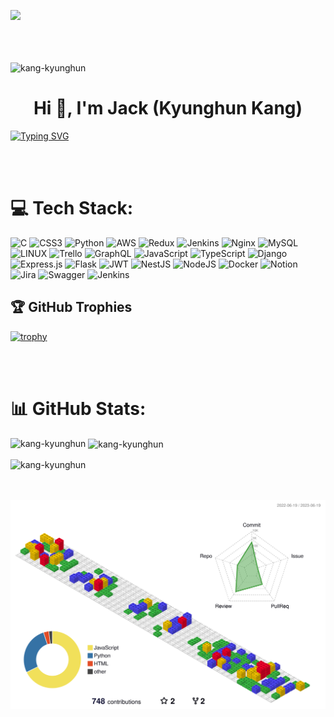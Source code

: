 
![](https://velog.velcdn.com/images/kgh239/post/3681aae4-8a86-40fb-8882-1bd1e421f65c/image.png)
<br></br>
<br></br>

<p align="left"> <img src="https://komarev.com/ghpvc/?username=kang-kyunghun&label=Profile%20views&color=0e75b6&style=flat" alt="kang-kyunghun" /> </p>
<h1 align="center">Hi 👋, I'm Jack (Kyunghun Kang)</h1>
<p align="left"> <a href="https://git.io/typing-svg"><img src="https://readme-typing-svg.demolab.com?font=Fira+Code&size=21&pause=1000&color=F7512E&center=true&vCenter=true&width=1300&lines=A+solution-oriented+Back-End+Developer%2C++navigating+through+complex+problems+to+drive+project+success" alt="Typing SVG" /></a> </p>

<br></br>


# 💻 Tech Stack:
![C](https://img.shields.io/badge/c-%2300599C.svg?style=plastic&logo=c&logoColor=white) ![CSS3](https://img.shields.io/badge/css3-%231572B6.svg?style=plastic&logo=css3&logoColor=white) ![Python](https://img.shields.io/badge/python-3670A0?style=plastic&logo=python&logoColor=ffdd54) ![AWS](https://img.shields.io/badge/AWS-%23FF9900.svg?style=plastic&logo=amazon-aws&logoColor=white) ![Redux](https://img.shields.io/badge/redux-%23593d88.svg?style=plastic&logo=redux&logoColor=white) ![Jenkins](https://img.shields.io/badge/jenkins-%232C5263.svg?style=plastic&logo=jenkins&logoColor=white) ![Nginx](https://img.shields.io/badge/nginx-%23009639.svg?style=plastic&logo=nginx&logoColor=white) ![MySQL](https://img.shields.io/badge/mysql-%2300f.svg?style=plastic&logo=mysql&logoColor=white) ![LINUX](https://img.shields.io/badge/Linux-FCC624?style=plastic&logo=linux&logoColor=black) ![Trello](https://img.shields.io/badge/Trello-%23026AA7.svg?style=plastic&logo=Trello&logoColor=white) ![GraphQL](https://img.shields.io/badge/-GraphQL-E10098?style=plastic&logo=graphql&logoColor=white) ![JavaScript](https://img.shields.io/badge/javascript-%23323330.svg?style=plastic&logo=javascript&logoColor=%23F7DF1E) ![TypeScript](https://img.shields.io/badge/typescript-%23007ACC.svg?style=plastic&logo=typescript&logoColor=white) ![Django](https://img.shields.io/badge/django-%23092E20.svg?style=plastic&logo=django&logoColor=white) ![Express.js](https://img.shields.io/badge/express.js-%23404d59.svg?style=plastic&logo=express&logoColor=%2361DAFB) ![Flask](https://img.shields.io/badge/flask-%23000.svg?style=plastic&logo=flask&logoColor=white) ![JWT](https://img.shields.io/badge/JWT-black?style=plastic&logo=JSON%20web%20tokens) ![NestJS](https://img.shields.io/badge/nestjs-%23E0234E.svg?style=plastic&logo=nestjs&logoColor=white) ![NodeJS](https://img.shields.io/badge/node.js-6DA55F?style=plastic&logo=node.js&logoColor=white) ![Docker](https://img.shields.io/badge/docker-%230db7ed.svg?style=plastic&logo=docker&logoColor=white) ![Notion](https://img.shields.io/badge/Notion-%23000000.svg?style=plastic&logo=notion&logoColor=white) ![Jira](https://img.shields.io/badge/jira-%230A0FFF.svg?style=plastic&logo=jira&logoColor=white) ![Swagger](https://img.shields.io/badge/-Swagger-%23Clojure?style=plastic&logo=swagger&logoColor=white) ![Jenkins](https://img.shields.io/badge/jenkins-%232C5263.svg?style=plastic&logo=jenkins&logoColor=white)


## 🏆 GitHub Trophies

[![trophy](https://github-profile-trophy.vercel.app/?username=Kang-Kyunghun&theme=flat&column=10)](https://github.com/dkssud8150/)


<br></br>

# 📊 GitHub Stats:

<p><img align="left" src="https://github-readme-stats.vercel.app/api/top-langs/?username=Kang-Kyunghun&theme=swift&hide_border=false&include_all_commits=false&count_private=true&layout=compact" alt="kang-kyunghun" /></p>

<p>&nbsp;<img align="center" src="https://github-readme-stats.vercel.app/api?username=Kang-Kyunghun&theme=swift&hide_border=false&include_all_commits=false&count_private=true" alt="kang-kyunghun" /></p>

<p><img align="center" src="https://github-readme-streak-stats.herokuapp.com/?user=Kang-Kyunghun&theme=swift&hide_border=false" alt="kang-kyunghun" /></p>

<br></br>
![](./profile-3d-contrib/profile-gitblock.svg)
